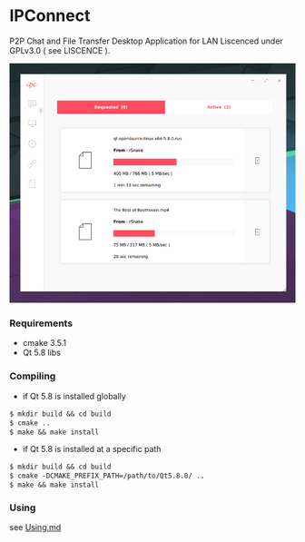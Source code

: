 # IPConnect

P2P Chat and File Transfer Desktop Application for LAN Liscenced under GPLv3.0 ( see LISCENCE ).

![IPConnect](images/ipconnect.png)

### Requirements
* cmake 3.5.1
* Qt 5.8 libs

### Compiling
* if Qt 5.8 is installed globally
```
$ mkdir build && cd build
$ cmake ..
$ make && make install
```
* if Qt 5.8 is installed at a specific path
```
$ mkdir build && cd build
$ cmake -DCMAKE_PREFIX_PATH=/path/to/Qt5.8.0/ ..
$ make && make install
```

### Using
see [Using.md](Using.md)

